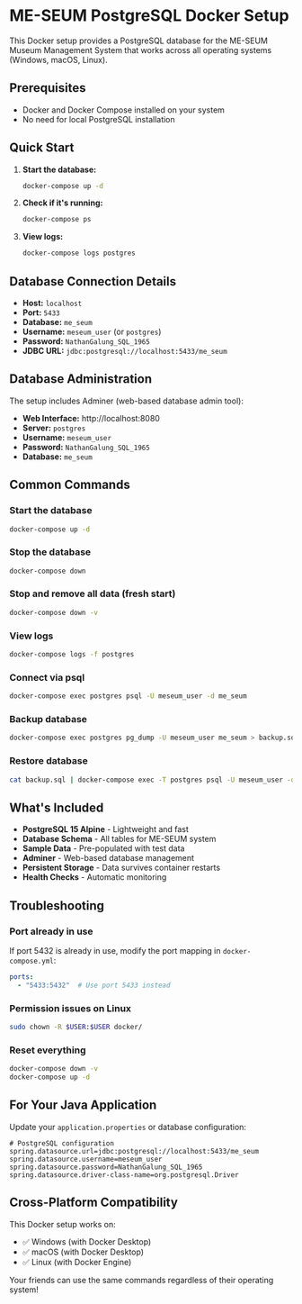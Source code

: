 # ME-SEUM PostgreSQL Docker Setup

This Docker setup provides a PostgreSQL database for the ME-SEUM Museum Management System that works across all operating systems (Windows, macOS, Linux).

## Prerequisites

- Docker and Docker Compose installed on your system
- No need for local PostgreSQL installation

## Quick Start

1. **Start the database:**
   ```bash
   docker-compose up -d
   ```

2. **Check if it's running:**
   ```bash
   docker-compose ps
   ```

3. **View logs:**
   ```bash
   docker-compose logs postgres
   ```

## Database Connection Details

- **Host:** `localhost`
- **Port:** `5433`
- **Database:** `me_seum`
- **Username:** `meseum_user` (or `postgres`)
- **Password:** `NathanGalung_SQL_1965`
- **JDBC URL:** `jdbc:postgresql://localhost:5433/me_seum`

## Database Administration

The setup includes Adminer (web-based database admin tool):

- **Web Interface:** http://localhost:8080
- **Server:** `postgres`
- **Username:** `meseum_user`
- **Password:** `NathanGalung_SQL_1965`
- **Database:** `me_seum`

## Common Commands

### Start the database
```bash
docker-compose up -d
```

### Stop the database
```bash
docker-compose down
```

### Stop and remove all data (fresh start)
```bash
docker-compose down -v
```

### View logs
```bash
docker-compose logs -f postgres
```

### Connect via psql
```bash
docker-compose exec postgres psql -U meseum_user -d me_seum
```

### Backup database
```bash
docker-compose exec postgres pg_dump -U meseum_user me_seum > backup.sql
```

### Restore database
```bash
cat backup.sql | docker-compose exec -T postgres psql -U meseum_user -d me_seum
```

## What's Included

- **PostgreSQL 15 Alpine** - Lightweight and fast
- **Database Schema** - All tables for ME-SEUM system
- **Sample Data** - Pre-populated with test data
- **Adminer** - Web-based database management
- **Persistent Storage** - Data survives container restarts
- **Health Checks** - Automatic monitoring

## Troubleshooting

### Port already in use
If port 5432 is already in use, modify the port mapping in `docker-compose.yml`:
```yaml
ports:
  - "5433:5432"  # Use port 5433 instead
```

### Permission issues on Linux
```bash
sudo chown -R $USER:$USER docker/
```

### Reset everything
```bash
docker-compose down -v
docker-compose up -d
```

## For Your Java Application

Update your `application.properties` or database configuration:

```properties
# PostgreSQL configuration
spring.datasource.url=jdbc:postgresql://localhost:5433/me_seum
spring.datasource.username=meseum_user
spring.datasource.password=NathanGalung_SQL_1965
spring.datasource.driver-class-name=org.postgresql.Driver
```

## Cross-Platform Compatibility

This Docker setup works on:
- ✅ Windows (with Docker Desktop)
- ✅ macOS (with Docker Desktop)
- ✅ Linux (with Docker Engine)

Your friends can use the same commands regardless of their operating system!
